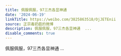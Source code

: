 ```yaml
---
title: 佩服佩服，97三杰各显神通
date: '2024-06-19'
linkTitle: https://weibo.com/3825863518/OjJETEnii
source: 正宗毒奶菇的微博
description: 佩服佩服，97三杰各显神通  ...
disable_comments: true
---
```

佩服佩服，97三杰各显神通  ...